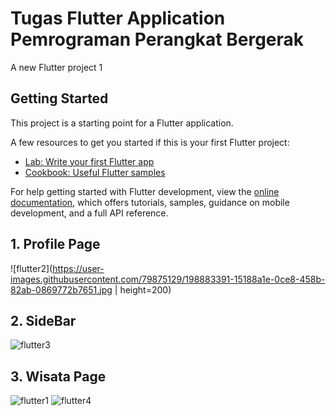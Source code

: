 # Tugas Flutter Application Pemrograman Perangkat Bergerak

A new Flutter project 1

## Getting Started

This project is a starting point for a Flutter application.

A few resources to get you started if this is your first Flutter project:

- [Lab: Write your first Flutter app](https://docs.flutter.dev/get-started/codelab)
- [Cookbook: Useful Flutter samples](https://docs.flutter.dev/cookbook)

For help getting started with Flutter development, view the
[online documentation](https://docs.flutter.dev/), which offers tutorials,
samples, guidance on mobile development, and a full API reference.

## 1. Profile Page
![flutter2](https://user-images.githubusercontent.com/79875129/198883391-15188a1e-0ce8-458b-82ab-0869772b7651.jpg | height=200)

## 2. SideBar
![flutter3](https://user-images.githubusercontent.com/79875129/198883479-7b646af5-6d17-4973-922b-2181ad0e5cb2.jpg)

## 3. Wisata Page
![flutter1](https://user-images.githubusercontent.com/79875129/198883490-d9c2d768-e8b7-4452-bc3a-83d996a7253e.jpg)
![flutter4](https://user-images.githubusercontent.com/79875129/198883500-57afbe82-f7e3-4850-9915-f933a4e833e8.jpg)
